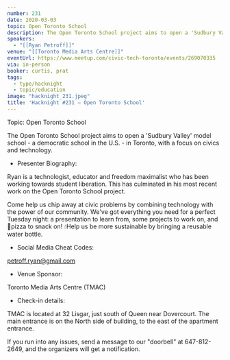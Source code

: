 ```yaml
---
number: 231
date: 2020-03-03
topic: Open Toronto School
description: The Open Toronto School project aims to open a 'Sudbury Valley' model school - a democratic school in the U.S. - in Toronto, with a focus on civics and technology.
speakers:
  - "[[Ryan Petroff]]"
venue: "[[Toronto Media Arts Centre]]"
eventUrl: https://www.meetup.com/civic-tech-toronto/events/269070335
via: in-person
booker: curtis, prat
tags:
  - type/hacknight
  - topic/education
image: "hacknight_231.jpeg"
title: 'Hacknight #231 – Open Toronto School'
---
```


Topic: Open Toronto School

The Open Toronto School project aims to open a 'Sudbury Valley' model school - a democratic school in the U.S. - in Toronto, with a focus on civics and technology.

+ Presenter Biography:

Ryan is a technologist, educator and freedom maximalist who has been working towards student liberation. This has culminated in his most recent work on the Open Toronto School project.

Come help us chip away at civic problems by combining technology with the power of our community. We've got everything you need for a perfect Tuesday night: a presentation to learn from, some projects to work on, and 🍕pizza to snack on! 💧Help us be more sustainable by bringing a reusable water bottle.

+ Social Media Cheat Codes:

petroff.ryan@gmail.com


+ Venue Sponsor:

Toronto Media Arts Centre (TMAC)

+ Check-in details:

TMAC is located at 32 Lisgar, just south of Queen near Dovercourt. The main entrance is on the North side of building, to the east of the apartment entrance.

If you run into any issues, send a message to our "doorbell" at 647-812-2649, and the organizers will get a notification.
